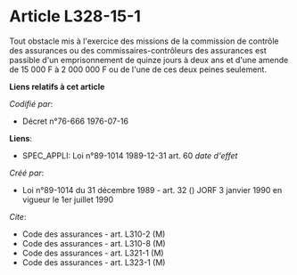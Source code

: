# Article L328-15-1

Tout obstacle mis à l'exercice des missions de la commission de contrôle des assurances ou des commissaires-contrôleurs des
assurances est passible d'un emprisonnement de quinze jours à deux ans et d'une amende de 15 000 F à 2 000 000 F ou de l'une
de ces deux peines seulement.

**Liens relatifs à cet article**

_Codifié par_:

  - Décret n°76-666 1976-07-16

**Liens**:

  - SPEC_APPLI: Loi n°89-1014 1989-12-31 art. 60 *date d'effet*

_Créé par_:

  - Loi n°89-1014 du 31 décembre 1989 - art. 32 () JORF 3 janvier 1990 en vigueur le 1er juillet 1990

_Cite_:

  - Code des assurances - art. L310-2 (M)
  - Code des assurances - art. L310-8 (M)
  - Code des assurances - art. L321-1 (M)
  - Code des assurances - art. L323-1 (M)
